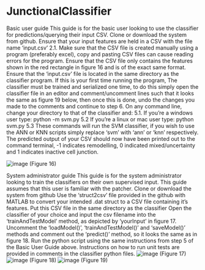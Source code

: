 # JunctionalClassifier
Basic user guide
This guide is for the basic user looking to use the classifier for predictions/querying their input CSV.
Clone or download the system from github.
Ensure that your input features are held in a CSV with the file name ‘input.csv’
2.1.  Make sure that the CSV file is created manually using a program (preferably excel), copy and pasting CSV files can cause reading errors for the program.
Ensure that the CSV file only contains the features shown in the red rectangle in figure 16 and is of the exact same format.
Ensure that the ‘input.csv’ file is located in the same directory as the classifier program.
If this is your first time running the program, The classifier must be trained and serialized one time, to do this simply open the classifier file in an editor and comment/uncomment lines such that it looks the same as figure 19 below, then once this is done, undo the changes you made to the comments and continue to step 6.
On any command line, change your directory to that of the classifier and:
5.1.  If you’re a windows user type: python -m svm.py
5.2   If you’re a linux or mac user type: python svm.py
5.3   These commands will run the SVM classifier, if you wish to use the ANN or KNN scripts simply replace ‘svm’ with ‘ann’ or ‘knn’ respectively.
The predicted output of your CSV should now have been printed out to the command terminal, -1 indicates remodelling, 0 indicated mixed/uncertainty and 1 indicates inactive cell junction.

![image](https://user-images.githubusercontent.com/47504863/114082107-46377f00-98a5-11eb-8552-45feb98ebda5.png)
 (Figure 16)
 
System administrator guide
This guide is for the system administrator looking to train the classifiers on their own supervised input. This guide assumes that this user is familiar with the patcher.
Clone or download the system from github
Use the ‘struct2csv’ file provided in the github with MATLAB to convert your intended .dat struct to a CSV file containing it’s features.
Put this CSV file in the same directory as the classifier
Open the classifier of your choice and input the csv filename into the ‘trainAndTestModel’ method, as depicted by ‘yourInput’ in figure 17.
Uncomment the ‘loadModel()’, ‘trainAndTestModel()’ and ‘saveModel()’ methods and comment out the ‘predict()’ method, so it looks the same as in figure 18.
Run the python script using the same instructions from step 5 of the Basic User Guide above.
Instructions on how to run unit tests are provided in comments in the classifier python files.
![image](https://user-images.githubusercontent.com/47504863/114085077-cd3a2680-98a8-11eb-848e-b1ee1d2cfe57.png)
(Figure 17)
![image](https://user-images.githubusercontent.com/47504863/114085120-d88d5200-98a8-11eb-9817-942745fed962.png)
(Figure 18)
![image](https://user-images.githubusercontent.com/47504863/114085187-f064d600-98a8-11eb-89b7-582fd55d61ed.png)
(Figure 19)
